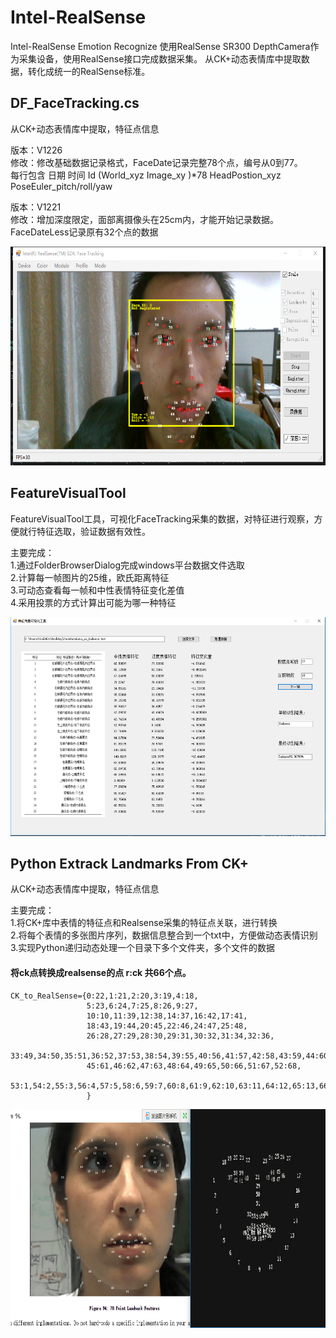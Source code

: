 ﻿# Intel-RealSense
Intel-RealSense Emotion Recognize
使用RealSense SR300 DepthCamera作为采集设备，使用RealSense接口完成数据采集。
从CK+动态表情库中提取数据，转化成统一的RealSense标准。

## DF_FaceTracking.cs
从CK+动态表情库中提取，特征点信息  
 
版本：V1226    
修改：修改基础数据记录格式，FaceDate记录完整78个点，编号从0到77。     
      每行包含 日期 时间 Id (World_xyz Image_xy )*78 HeadPostion_xyz PoseEuler_pitch/roll/yaw  

版本：V1221     
修改：增加深度限定，面部离摄像头在25cm内，才能开始记录数据。      
      FaceDateLess记录原有32个点的数据

<div align=center><img src="https://github.com/EStormLynn/Intel-RealSense/blob/master/Image/界面.png" width="663" height="350" alt="程序界面"/></div>

## FeatureVisualTool
FeatureVisualTool工具，可视化FaceTracking采集的数据，对特征进行观察，方便就行特征选取，验证数据有效性。    
 
主要完成：    
1.通过FolderBrowserDialog完成windows平台数据文件选取			    
2.计算每一帧图片的25维，欧氏距离特征    
3.可动态查看每一帧和中性表情特征变化差值     
4.采用投票的方式计算出可能为哪一种特征     

<div align=center><img src="https://github.com/EStormLynn/Intel-RealSense/blob/master/Image/FeatureVisualTool.png" width="663" height="350" alt="程序界面"/></div>

## Python Extrack Landmarks From CK+
从CK+动态表情库中提取，特征点信息  

主要完成：  
1.将CK+库中表情的特征点和Realsense采集的特征点关联，进行转换   
2.将每个表情的多张图片序列，数据信息整合到一个txt中，方便做动态表情识别   
3.实现Python递归动态处理一个目录下多个文件夹，多个文件的数据  

#### 将ck点转换成realsense的点 r:ck 共66个点。
```
CK_to_RealSense={0:22,1:21,2:20,3:19,4:18,
                 5:23,6:24,7:25,8:26,9:27,
                 10:10,11:39,12:38,14:37,16:42,17:41,
                 18:43,19:44,20:45,22:46,24:47,25:48,
                 26:28,27:29,28:30,29:31,30:32,31:34,32:36,
                 33:49,34:50,35:51,36:52,37:53,38:54,39:55,40:56,41:57,42:58,43:59,44:60,
                 45:61,46:62,47:63,48:64,49:65,50:66,51:67,52:68,
                 53:1,54:2,55:3,56:4,57:5,58:6,59:7,60:8,61:9,62:10,63:11,64:12,65:13,66:14,67:15,68:16,69:17
                 }
```
<div align=center><img src="https://github.com/EStormLynn/Intel-RealSense/blob/master/Image/landmarkPoint%20of%20RS%20and%20CK%2B.png" width="680" height="350" alt="landmarkPoint of RS and CK+"/></div>